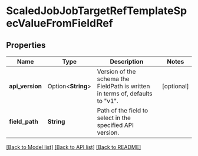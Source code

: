 # ScaledJobJobTargetRefTemplateSpecValueFromFieldRef

## Properties

Name | Type | Description | Notes
------------ | ------------- | ------------- | -------------
**api_version** | Option<**String**> | Version of the schema the FieldPath is written in terms of, defaults to \"v1\". | [optional]
**field_path** | **String** | Path of the field to select in the specified API version. | 

[[Back to Model list]](../README.md#documentation-for-models) [[Back to API list]](../README.md#documentation-for-api-endpoints) [[Back to README]](../README.md)


